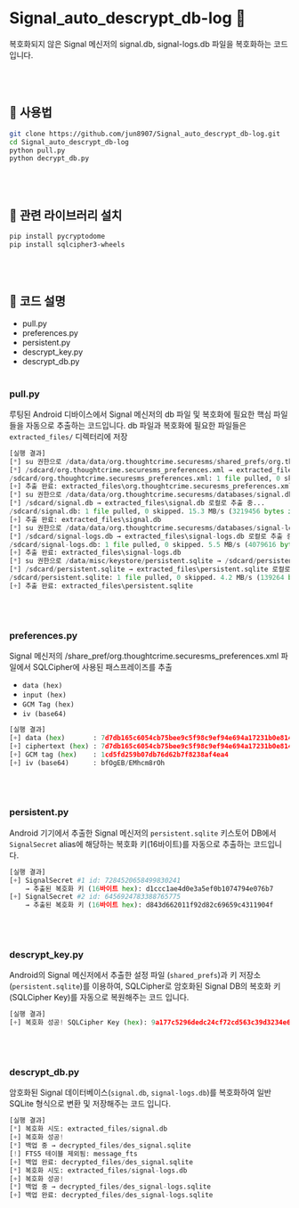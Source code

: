 # Signal_auto_descrypt_db-log 🔐

복호화되지 않은 Signal 메신저의 signal.db, signal-logs.db 파일을 복호화하는 코드입니다.

<br><br>

## 🧪 사용법

```bash
git clone https://github.com/jun8907/Signal_auto_descrypt_db-log.git
cd Signal_auto_descrypt_db-log
python pull.py
python decrypt_db.py
```

<br><br>

## 📖 관련 라이브러리 설치

```bash
pip install pycryptodome
pip install sqlcipher3-wheels
```

<br><br>

## 🔧 코드 설명

- pull.py
- preferences.py
- persistent.py
- descrypt_key.py
- descrypt_db.py
<br><br>
### pull.py

루팅된 Android 디바이스에서 Signal 메신저의 db 파일 및 복호화에 필요한 핵심 파일들을 자동으로 추출하는 코드입니다.
db 파일과 복호화에 필요한 파일들은 `extracted_files/` 디렉터리에 저장

```python
[실행 결과]
[*] su 권한으로 /data/data/org.thoughtcrime.securesms/shared_prefs/org.thoughtcrime.securesms_preferences.xml → /sdcard/org.thoughtcrime.securesms_preferences.xml 복사 중...
[*] /sdcard/org.thoughtcrime.securesms_preferences.xml → extracted_files\org.thoughtcrime.securesms_preferences.xml 로컬로 추출 중...
/sdcard/org.thoughtcrime.securesms_preferences.xml: 1 file pulled, 0 skipped. 0.1 MB/s (2142 bytes in 0.022s)     
[+] 추출 완료: extracted_files\org.thoughtcrime.securesms_preferences.xml
[*] su 권한으로 /data/data/org.thoughtcrime.securesms/databases/signal.db → /sdcard/signal.db 복사 중...
[*] /sdcard/signal.db → extracted_files\signal.db 로컬로 추출 중...
/sdcard/signal.db: 1 file pulled, 0 skipped. 15.3 MB/s (3219456 bytes in 0.201s)
[+] 추출 완료: extracted_files\signal.db
[*] su 권한으로 /data/data/org.thoughtcrime.securesms/databases/signal-logs.db → /sdcard/signal-logs.db 복사 중...
[*] /sdcard/signal-logs.db → extracted_files\signal-logs.db 로컬로 추출 중...
/sdcard/signal-logs.db: 1 file pulled, 0 skipped. 5.5 MB/s (4079616 bytes in 0.709s)                              
[+] 추출 완료: extracted_files\signal-logs.db
[*] su 권한으로 /data/misc/keystore/persistent.sqlite → /sdcard/persistent.sqlite 복사 중...
[*] /sdcard/persistent.sqlite → extracted_files\persistent.sqlite 로컬로 추출 중...
/sdcard/persistent.sqlite: 1 file pulled, 0 skipped. 4.2 MB/s (139264 bytes in 0.032s)
[+] 추출 완료: extracted_files\persistent.sqlite
```
<br><br>
### preferences.py

Signal 메신저의 /share_pref/org.thoughtcrime.securesms_preferences.xml 파일에서 SQLCipher에 사용된 패스프레이즈를 추출
- `data (hex)`
- `input (hex)`
- `GCM Tag (hex)`
- `iv (base64)`

```python
[실행 결과]
[+] data (hex)       : 7d7db165c6054cb75bee9c5f98c9ef94e694a17231b0e8145a4c5e31b71cb1bb1cd5fd259b07db76d62b7f8238af4ea4
[+] ciphertext (hex) : 7d7db165c6054cb75bee9c5f98c9ef94e694a17231b0e8145a4c5e31b71cb1bb
[+] GCM tag (hex)    : 1cd5fd259b07db76d62b7f8238af4ea4
[+] iv (base64)      : bfOgEB/EMhcm8rOh
```
<br><br>
### persistent.py

Android 기기에서 추출한 Signal 메신저의 `persistent.sqlite` 키스토어 DB에서 `SignalSecret` alias에 해당하는 복호화 키(16바이트)를 자동으로 추출하는 코드입니다.

```python
[실행 결과]
[+] SignalSecret #1 id: 7284520658499830241
    → 추출된 복호화 키 (16바이트 hex): d1ccc1ae4d0e3a5ef0b1074794e076b7
[+] SignalSecret #2 id: 6456924783388765775
    → 추출된 복호화 키 (16바이트 hex): d843d662011f92d82c69659c4311904f
```
<br><br>
### descrypt_key.py

Android의 Signal 메신저에서 추출한 설정 파일 (`shared_prefs`)과 키 저장소(`persistent.sqlite`)를 이용하여, SQLCipher로 암호화된 Signal DB의 복호화 키(SQLCipher Key)를 자동으로 복원해주는 코드 입니다.

```python
[실행 결과]
[+] 복호화 성공! SQLCipher Key (hex): 9a177c5296dedc24cf72cd563c39d3234e616f4ab2c596696ed27411d65fde94
```
<br><br>
### descrypt_db.py

암호화된 Signal 데이터베이스(`signal.db`, `signal-logs.db`)를 복호화하여 일반 SQLite 형식으로 변환 및 저장해주는 코드 입니다.

```python
[실행 결과]
[*] 복호화 시도: extracted_files/signal.db
[+] 복호화 성공!
[*] 백업 중 → decrypted_files/des_signal.sqlite
[!] FTS5 테이블 제외됨: message_fts
[+] 백업 완료: decrypted_files/des_signal.sqlite
[*] 복호화 시도: extracted_files/signal-logs.db
[+] 복호화 성공!
[*] 백업 중 → decrypted_files/des_signal-logs.sqlite
[+] 백업 완료: decrypted_files/des_signal-logs.sqlite
```
